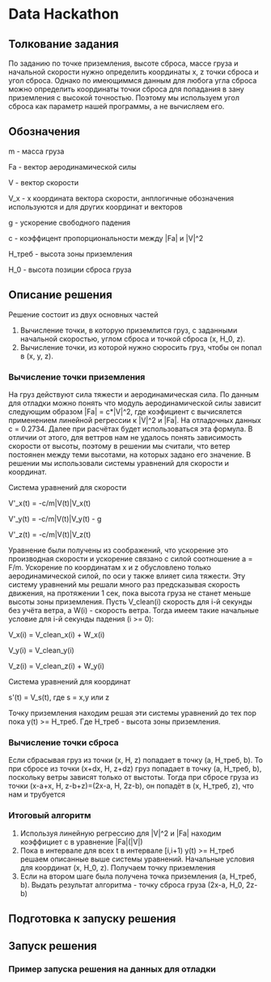 # Data Hackathon

## Толкование задания

По заданию по  точке приземления, высоте сброса, массе груза и начальной 
скорости нужно определить координаты x, z точки сброса и угол сброса. 
Однако по имеющиммся данным для любога угла сброса можно определить  координаты точки сброса для попадания
в зану приземления с высокой точностью. Поэтому мы используем угол сброса как параметр нашей программы, а не 
вычисляем его.

## Обозначения

m - масса груза

Fa - вектор аеродинамической силы

V - вектор скорости
 
V_x - x координата вектора скорости, анплогичные обозначения используются и для
других координат и векторов

g - ускорение свободного падения

c - коэффицент пропорциональности между |Fa| и |V|^2

H_треб - высота зоны приземления

H_0 - высота позиции сброса груза
 

## Описание решения
Решение состоит из двух основных частей
 1) Вычисление точки, в которую приземлится груз, 
 с заданными начальной скоростью, углом сброса и точкой сброса (x, H_0, z). 
 2) Вычисление точки, из которой нужно сюросить груз, чтобы он попал в (x, y, z).

### Вычисление точки приземления
На груз действуют сила тяжести и аеродинамическая сила. По данным для отладки можно понять что 
модуль аеродинамической силы зависит следующим образом |Fa| = c*|V|^2, где коэфициент c вычисялется применением
линейной регрессии к |V|^2 и |Fa|. На отладочных данных c =  0.2734. Далее при расчётах будет использоваться эта формула.
В отличии от этого, для веттров нам не удалось понять зависимость скорости от высоты, поэтому в решении мы
считали, что ветер постоянен между теми высотами, на которых задано его значение.
В решении мы использовали системы уравнений для скорости и координат.

Система уравнений для скорости

V'_x(t) = -c/m|V(t)|V_x(t)

V'_y(t) = -c/m|V(t)|V_y(t) - g

V'_z(t) = -c/m|V(t)|V_z(t)

Уравнение были получены из соображений, что ускорение это производная скорости и ускорение связано
с силой соотношение a = F/m. Ускорение по координатам  x и z обусловлено только аеродинамической
силой, по оси y также влияет сила тяжести. Эту систему уравнений мы решали много раз предсказывая
скорость движения, на протяжении 1 сек, пока высота груза не станет меньше высоты зоны приземления.
Пусть V_clean(i) скорость для i-й секунды без учёта ветра, а  W(i) - скорость ветра.
Тогда имеем такие начальные условие для i-й секунды падения (i >= 0):

V_x(i) = V_clean_x(i) + W_x(i)

V_y(i) = V_clean_y(i)

V_z(i) = V_clean_z(i) + W_y(i)


Система уравнений для координат

s'(t) = V_s(t), где s = x,y  или z

Точку приземления находим решая эти системы уравнений до тех пор пока y(t) >= H_треб.
Где H_треб - высота зоны приземления. 

### Вычисление точки сброса
Если сбрасывая груз из точки (x, H, z) попадает в точку  (a, H_треб, b). То при сбросе из
точки (x+dx, H, z+dz) груз попадает в точку  (a, H_треб, b), поскольку ветры  зависят
только от выстоты. Тогда при сбросе груза из точки (x-a+x, H, z-b+z)=(2x-a, H, 2z-b), он попадёт в
(x, H_треб, z), что нам и трубуется 

### Итоговый алгоритм
1) Используя линейную регрессию для |V|^2 и |Fa| находим коэффициет c в уравнение |Fa|(|V|)
2) Пока в интервале для всех t в интервале [i,i+1) y(t) >= H_треб решаем описанные 
выше системы уравнений. Начальные условия для координат (x, H_0, z). Получаем точку приземления
3) Если на втором шаге была получена точка приземления (a, H_треб, b). Выдать результат алгоритма - 
точку сброса груза  (2x-a, H_0, 2z-b)


## Подготовка к запуску решения

## Запуск решения

### Пример запуска решения на данных для отладки